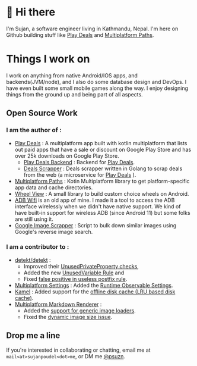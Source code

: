 # 👋 Hi there

I'm Sujan, a software engineer living in Kathmandu, Nepal. I'm here on Github building stuff like [Play Deals](https://github.com/psuzn/play-deals) and [Multiplatform Paths](https://github.com/psuzn/mp-utils). 

# Things I work on
I work on anything from native Android/IOS apps, and backends(JVM/node), and I also do some database design and DevOps. I have even built some small mobile games along the way. I enjoy designing things from the ground up and being part of all aspects. 

## Open Source Work

### I am the author of : 

* [Play Deals](https://github.com/psuzn/play-deals) : A multiplatform app built with kotlin multiplatform that lists out paid apps that have a sale or discount on Google Play Store and has over 25k downloads on Google Play Store.
  * [Play Deals Backend](https://github.com/psuzn/Play-Deals-Backend) : Backend for [Play Deals](https://github.com/psuzn/play-deals). 
  * [Deals Scrapper](https://github.com/psuzn/deals-scrapper) : Deals scrapper written in Golang to scrap deals from the web (a microservice for [Play Deals](https://github.com/psuzn/play-deals) ).
* [Multiplatform Paths](https://github.com/psuzn/multiplatform-paths) : Kotin Multiplatform library to get platform-specific app data and cache directories.
* [Wheel View](https://github.com/psuzn/WheelView) : A small library to build custom choice wheels on Android.
* [ADB Wifi](https://github.com/psuzn/ADB-WiFi) is an old app of mine. I made it a tool to access the ADB interface wirelessly when we didn't have native support. We kind of have built-in support for wireless ADB (since Android 11) but some folks are still using it.
* [Google Image Scrapper](https://github.com/psuzn/google-image-scrapper) : Script to bulk down similar images using Google's reverse image search. 

### I am a contributor to : 

* [detekt/detekt](https://github.com/detekt/detekt) :
  * Improved their [UnusedPrivateProperty checks](https://github.com/detekt/detekt/pull/7089),
  * Added the new [UnusedVariable Rule](https://github.com/detekt/detekt/pull/7089) and
  * Fixed [false positive in useless postfix rule](https://github.com/detekt/detekt/pull/7084).
* [Multiplatform Settings](https://github.com/russhwolf/multiplatform-settings) : Added the [Runtime Observable Settings](https://github.com/russhwolf/multiplatform-settings/pull/184).
* [Kamel](https://github.com/Kamel-Media/Kamel) : Added support for the [offline disk cache (LRU based disk cache)](https://github.com/Kamel-Media/Kamel/pull/61).
* [Multiplatform Markdown Renderer](https://github.com/mikepenz/multiplatform-markdown-renderer) :
  * Added the [support for generic image loaders](https://github.com/mikepenz/multiplatform-markdown-renderer/pull/72).
  * Fixed the [dynamic image size issue](https://github.com/mikepenz/multiplatform-markdown-renderer/pull/72).

## Drop me a line

If you're interested in collaborating or chatting, email me at `mail<at>sujanpoudel<dot>me`, or DM me [@psuzn](twitter.com/psuzn).
